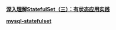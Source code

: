 

**[深入理解StatefulSet（三）：有状态应用实践](https://time.geekbang.org/column/article/41217)**

**[mysql-statefulset](https://github.com/oracle/kubernetes-website/blob/master/docs/tasks/run-application/mysql-statefulset.yaml)**
